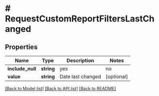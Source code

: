 # # RequestCustomReportFiltersLastChanged

## Properties

Name | Type | Description | Notes
------------ | ------------- | ------------- | -------------
**include_null** | **string** | yes|no | [optional]
**value** | **string** | Date last changed | [optional]

[[Back to Model list]](../../README.md#models) [[Back to API list]](../../README.md#endpoints) [[Back to README]](../../README.md)
